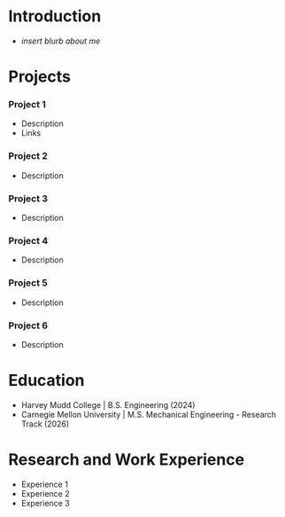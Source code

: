 # Introduction
- *insert blurb about me*

# Projects
### Project 1
- Description
- Links

### Project 2
- Description

### Project 3
- Description

### Project 4
- Description

### Project 5
- Description

### Project 6
- Description
  
# Education 
- Harvey Mudd College | B.S. Engineering (2024)
- Carnegie Mellon University | M.S. Mechanical Engineering - Research Track (2026)

# Research and Work Experience
- Experience 1
- Experience 2
- Experience 3
  
